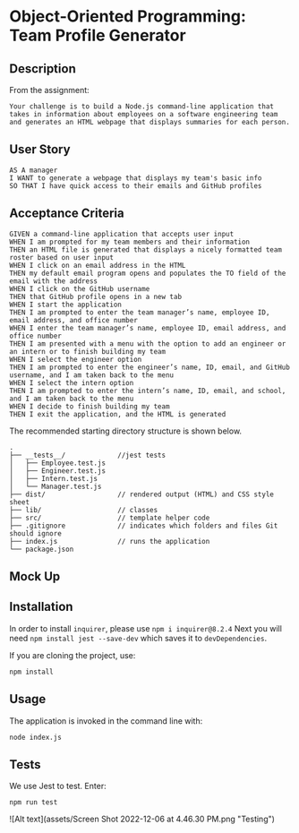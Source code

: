 # Object-Oriented Programming: Team Profile Generator

## Description
From the assignment:
```
Your challenge is to build a Node.js command-line application that takes in information about employees on a software engineering team and generates an HTML webpage that displays summaries for each person.
```

## User Story
```
AS A manager
I WANT to generate a webpage that displays my team's basic info
SO THAT I have quick access to their emails and GitHub profiles
```

## Acceptance Criteria
```
GIVEN a command-line application that accepts user input
WHEN I am prompted for my team members and their information
THEN an HTML file is generated that displays a nicely formatted team roster based on user input
WHEN I click on an email address in the HTML
THEN my default email program opens and populates the TO field of the email with the address
WHEN I click on the GitHub username
THEN that GitHub profile opens in a new tab
WHEN I start the application
THEN I am prompted to enter the team manager’s name, employee ID, email address, and office number
WHEN I enter the team manager’s name, employee ID, email address, and office number
THEN I am presented with a menu with the option to add an engineer or an intern or to finish building my team
WHEN I select the engineer option
THEN I am prompted to enter the engineer’s name, ID, email, and GitHub username, and I am taken back to the menu
WHEN I select the intern option
THEN I am prompted to enter the intern’s name, ID, email, and school, and I am taken back to the menu
WHEN I decide to finish building my team
THEN I exit the application, and the HTML is generated
```

The recommended starting directory structure is shown below.
```
.
├── __tests__/             //jest tests
│   ├── Employee.test.js
│   ├── Engineer.test.js
│   ├── Intern.test.js
│   └── Manager.test.js
├── dist/                  // rendered output (HTML) and CSS style sheet      
├── lib/                   // classes
├── src/                   // template helper code 
├── .gitignore             // indicates which folders and files Git should ignore
├── index.js               // runs the application
└── package.json     
```

## Mock Up

## Installation
In order to install ```inquirer```, please use ```npm i inquirer@8.2.4```
Next you will need ```npm install jest --save-dev``` which saves it to ```devDependencies```.

If you are cloning the project, use:
```
npm install
```
## Usage
The application is invoked in the command line with:
```
node index.js
```

## Tests
We use Jest to test. Enter:
```
npm run test
```
![Alt text](assets/Screen Shot 2022-12-06 at 4.46.30 PM.png "Testing")